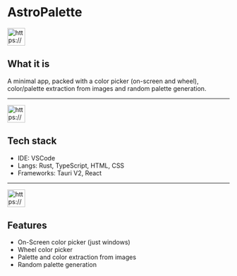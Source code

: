# AstroPalette

<aside>
<img src="https://www.notion.so/icons/question-mark_green.svg" alt="https://www.notion.so/icons/question-mark_green.svg" width="40px" />

## What it is

</aside>

A minimal app, packed with a color picker (on-screen and wheel), color/palette extraction from images and random palette generation.

---

<aside>
<img src="https://www.notion.so/icons/laptop_green.svg" alt="https://www.notion.so/icons/laptop_green.svg" width="40px" />

## Tech stack

</aside>

- IDE: VSCode
- Langs: Rust, TypeScript, HTML, CSS
- Frameworks: Tauri V2, React

---

<aside>
<img src="https://www.notion.so/icons/gears_green.svg" alt="https://www.notion.so/icons/gears_green.svg" width="40px" />

## Features

</aside>

- On-Screen color picker (just windows)
- Wheel color picker
- Palette and color extraction from images
- Random palette generation
